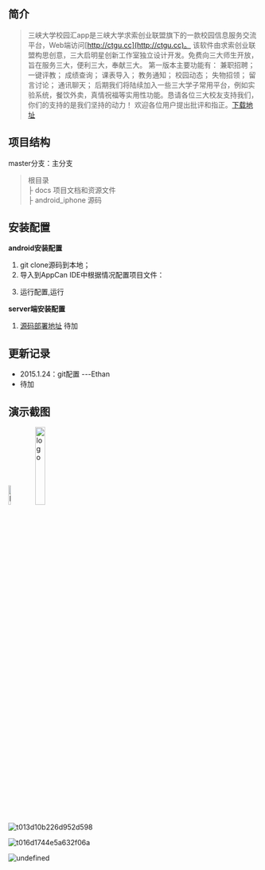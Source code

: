简介
--

> 三峡大学校园汇app是三峡大学求索创业联盟旗下的一款校园信息服务交流平台，Web端访问[http://ctgu.cc](http://ctgu.cc)。
> 该软件由求索创业联盟构思创意，三大启明星创新工作室独立设计开发。免费向三大师生开放，旨在服务三大，便利三大，奉献三大。
> 第一版本主要功能有：
> 兼职招聘；
> 一键评教；
> 成绩查询；
> 课表导入；
> 教务通知；
> 校园动态；
> 失物招领；
> 留言讨论；
> 通讯聊天；
> 后期我们将陆续加入一些三大学子常用平台，例如实验系统，餐饮外卖，真情祝福等实用性功能。恳请各位三大校友支持我们，你们的支持的是我们坚持的动力！
> 欢迎各位用户提出批评和指正。[下载地址](http://zhushou.360.cn/detail/index/soft_id/1938610#btn-install-now-log)

项目结构
----
master分支：主分支
> 根目录<br>
> ├ docs 项目文档和资源文件<br>
> ├ android_iphone 源码<br>




安装配置
----

**android安装配置**

1. git clone源码到本地；
2. 导入到AppCan IDE中根据情况配置项目文件：
> 
>

3. 运行配置,运行


**server端安装配置**

1. [源码部署地址](http://ctgu.cc)
待加

更新记录
----

 - 2015.1.24：git配置  ---Ethan
 - 待加


演示截图
----

<img alt="logo" src="http://git.oschina.net/uploads/images/2015/0314/173232_2b66e035_77541.png" width="10%">

<img alt="logo" src="http://git.oschina.net/uploads/images/2015/0314/173204_83f7a8f9_77541.png" width="20%">




![t013d10b226d952d598](http://git.oschina.net/uploads/images/2015/0314/190553_b04c257f_77541.png)


![t016d1744e5a632f06a](http://git.oschina.net/uploads/images/2015/0314/190647_427df35a_77541.png)


![undefined](http://git.oschina.net/uploads/images/2015/0314/172844_07c55677_77541.png)